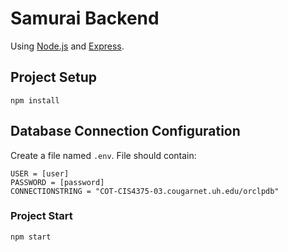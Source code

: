 # Samurai Backend
Using [Node.js](https://nodejs.org/) and [Express](https://expressjs.com).
## Project Setup
```
npm install
```
## Database Connection Configuration
Create a file named ```.env```.
File should contain:
```
USER = [user]
PASSWORD = [password]
CONNECTIONSTRING = "COT-CIS4375-03.cougarnet.uh.edu/orclpdb"
```
### Project Start
```
npm start
```

